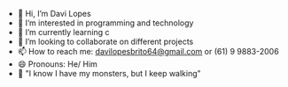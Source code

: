 - 👋 Hi, I’m Davi Lopes
- 👀 I’m interested in programming and technology
- 🌱 I’m currently learning c
- 💞️ I’m looking to collaborate on different projects
- 📫 How to reach me: davilopesbrito64@gmail.com or (61) 9 9883-2006
- 😄 Pronouns: He/ Him
- 🐺 "I know I have my monsters, but I keep walking"
